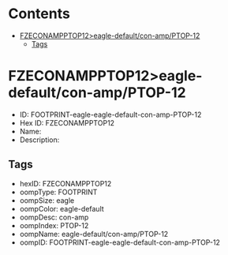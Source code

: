 



Contents
========

* [FZECONAMPPTOP12>eagle-default/con-amp/PTOP-12](#fzeconampptop12eagle-defaultcon-ampptop-12)
	* [Tags](#tags)

# FZECONAMPPTOP12>eagle-default/con-amp/PTOP-12

- ID: FOOTPRINT-eagle-eagle-default-con-amp-PTOP-12
- Hex ID: FZECONAMPPTOP12
- Name: 
- Description: 

## Tags

- hexID: FZECONAMPPTOP12
- oompType: FOOTPRINT
- oompSize: eagle
- oompColor: eagle-default
- oompDesc: con-amp
- oompIndex: PTOP-12
- oompName: eagle-default/con-amp/PTOP-12
- oompID: FOOTPRINT-eagle-eagle-default-con-amp-PTOP-12

